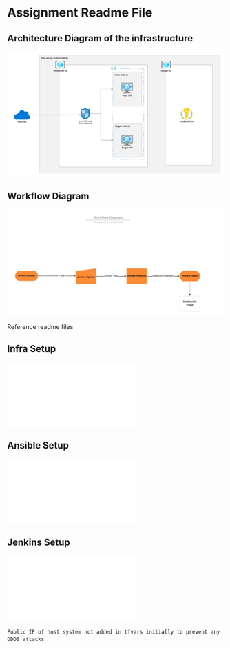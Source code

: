 # Assignment Readme File

## Architecture Diagram of the infrastructure

![](./architecture.png)

## Workflow Diagram

![](./Flowchart.png)

Reference readme files
## Infra Setup

![Infra Setup](./Infra/infra%20setup.md)
## Ansible Setup

![Ansible Setup](./Config/ansible%20installation.md)
## Jenkins Setup

![Jenkins Setup](./CI-CD/jenkins%20installtion.md)


```Public IP of host system not added in tfvars initially to prevent any DDOS attacks```

